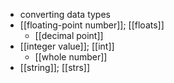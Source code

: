 - converting data types
- [[floating-point number]]; [[floats]]
    - [[decimal point]]
- [[integer value]]; [[int]]
    - [[whole number]]
- [[string]]; [[strs]]
